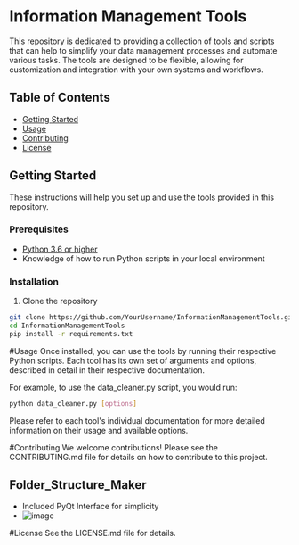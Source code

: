 # Information Management Tools

This repository is dedicated to providing a collection of tools and scripts that can help to simplify your data management processes and automate various tasks. The tools are designed to be flexible, allowing for customization and integration with your own systems and workflows.

## Table of Contents

- [Getting Started](#getting-started)
- [Usage](#usage)
- [Contributing](#contributing)
- [License](#license)

## Getting Started

These instructions will help you set up and use the tools provided in this repository.

### Prerequisites

- [Python 3.6 or higher](https://www.python.org/downloads/)
- Knowledge of how to run Python scripts in your local environment

### Installation

1. Clone the repository
```bash
git clone https://github.com/YourUsername/InformationManagementTools.git
cd InformationManagementTools
pip install -r requirements.txt
```

#Usage
Once installed, you can use the tools by running their respective Python scripts. Each tool has its own set of arguments and options, described in detail in their respective documentation.

For example, to use the data_cleaner.py script, you would run:

```bash
python data_cleaner.py [options]
```
Please refer to each tool's individual documentation for more detailed information on their usage and available options.

#Contributing
We welcome contributions! Please see the CONTRIBUTING.md file for details on how to contribute to this project.

## Folder_Structure_Maker
- Included PyQt Interface for simplicity 
- ![image](https://github.com/paulsmomentfactory/Information_Management/assets/137349144/1414b2e9-8def-4774-80c2-3ef9fcadd80e)

#License
See the LICENSE.md file for details.

